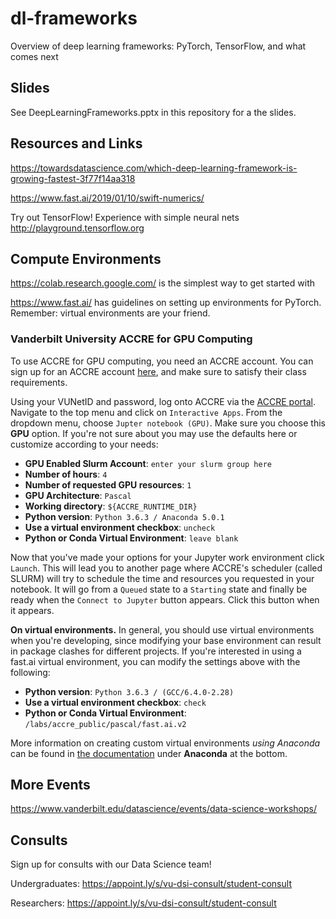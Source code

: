 # dl-frameworks
Overview of deep learning frameworks: PyTorch, TensorFlow, and what comes next

## Slides

See DeepLearningFrameworks.pptx in this repository for a the slides.

## Resources and Links

https://towardsdatascience.com/which-deep-learning-framework-is-growing-fastest-3f77f14aa318

https://www.fast.ai/2019/01/10/swift-numerics/

Try out TensorFlow! Experience with simple neural nets
http://playground.tensorflow.org


## Compute Environments

https://colab.research.google.com/ is the simplest way to get started with

https://www.fast.ai/ has guidelines on setting up environments for PyTorch. Remember: virtual environments are your friend. 

### Vanderbilt University ACCRE for GPU Computing

To use ACCRE for GPU computing, you need an ACCRE account.  You can sign up for an ACCRE account [here](https://www.vanderbilt.edu/accre/getting-started/), and make sure to satisfy their class requirements.

Using your VUNetID and password, log onto ACCRE via the [ACCRE portal](https://portal.accre.vanderbilt.edu).  Navigate to the top menu and click on `Interactive Apps`.  From the dropdown menu, choose `Jupter notebook (GPU)`.  Make sure you choose this **GPU** option.  If you're not sure about you may use the defaults here or customize according to your needs:

- **GPU Enabled Slurm Account**: `enter your slurm group here`
- **Number of hours**: `4`
- **Number of requested GPU resources**: `1`
- **GPU Architecture**: `Pascal`
- **Working directory**: `${ACCRE_RUNTIME_DIR}`
- **Python version**: `Python 3.6.3 / Anaconda 5.0.1`
- **Use a virtual environment checkbox**: `uncheck`
- **Python or Conda Virtual Environment**: `leave blank`

Now that you've made your options for your Jupyter work environment click `Launch`.  This will lead you to another page where ACCRE's scheduler (called SLURM) will try to schedule the time and resources you requested in your notebook.  It will go from a `Queued` state to a `Starting` state and finally be ready when the `Connect to Jupyter` button appears.  Click this button when it appears.

**On virtual environments.**  In general, you should use virtual environments when you're developing, since modifying your base environment can result in package clashes for different projects.  If you're interested in using a fast.ai virtual environment, you can modify the settings above with the following:

- **Python version**: `Python 3.6.3 / (GCC/6.4.0-2.28)`
- **Use a virtual environment checkbox**: `check`
- **Python or Conda Virtual Environment**: `/labs/accre_public/pascal/fast.ai.v2`

More information on creating custom virtual environments *using Anaconda* can be found in [the documentation](https://www.vanderbilt.edu/accre/documentation/python/) under **Anaconda** at the bottom.

## More Events

https://www.vanderbilt.edu/datascience/events/data-science-workshops/

## Consults

Sign up for consults with our Data Science team! 

Undergraduates: https://appoint.ly/s/vu-dsi-consult/student-consult

Researchers: https://appoint.ly/s/vu-dsi-consult/student-consult
